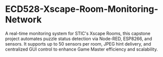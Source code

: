 # ECD528-Xscape-Room-Monitoring-Network
A real-time monitoring system for STIC's Xscape Rooms, this capstone project automates puzzle status detection via Node-RED, ESP8266, and sensors. It supports up to 50 sensors per room, JPEG hint delivery, and centralized GUI control to enhance Game Master efficiency and scalability.
